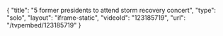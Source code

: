 {
    "title": "5 former presidents to attend storm recovery concert",
    "type": "solo",
    "layout": "iframe-static",
    "videoId": "123185719",
    "url": "\/tvpembed\/123185719"
}
